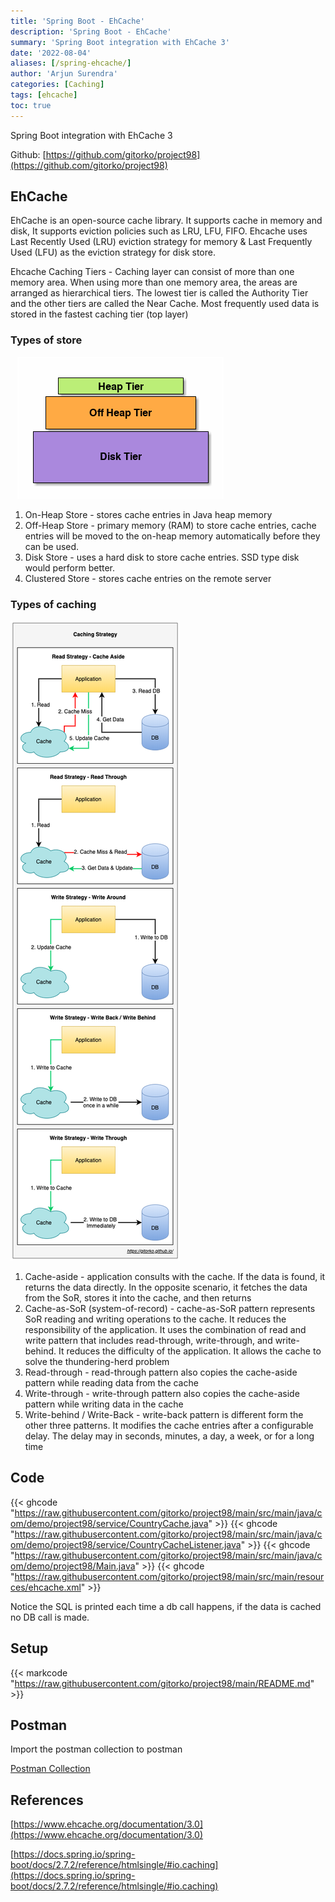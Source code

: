 ```yaml
---
title: 'Spring Boot - EhCache'
description: 'Spring Boot - EhCache'
summary: 'Spring Boot integration with EhCache 3'
date: '2022-08-04'
aliases: [/spring-ehcache/]
author: 'Arjun Surendra'
categories: [Caching]
tags: [ehcache]
toc: true
---
```


Spring Boot integration with EhCache 3

Github: [https://github.com/gitorko/project98](https://github.com/gitorko/project98)

## EhCache

EhCache is an open-source cache library. It supports cache in memory and disk, It supports eviction policies such as LRU, LFU, FIFO. Ehcache uses Last Recently Used (LRU) eviction strategy for memory & Last Frequently Used (LFU) as the eviction strategy for disk store.

Ehcache Caching Tiers - Caching layer can consist of more than one memory area. When using more than one memory area, the areas are arranged as hierarchical tiers. 
The lowest tier is called the Authority Tier and the other tiers are called the Near Cache. Most frequently used data is stored in the fastest caching tier (top layer)

### Types of store

![](img01.png)

1. On-Heap Store - stores cache entries in Java heap memory
2. Off-Heap Store -  primary memory (RAM) to store cache entries, cache entries will be moved to the on-heap memory automatically before they can be used.
3. Disk Store - uses a hard disk to store cache entries. SSD type disk would perform better.
4. Clustered Store - stores cache entries on the remote server

### Types of caching

![](cache-strategy.png)

1. Cache-aside - application consults with the cache. If the data is found, it returns the data directly. In the opposite scenario, it fetches the data from the SoR, stores it into the cache, and then returns
2. Cache-as-SoR (system-of-record) - cache-as-SoR pattern represents SoR reading and writing operations to the cache. It reduces the responsibility of the application. It uses the combination of read and write pattern that includes read-through, write-through, and write-behind. It reduces the difficulty of the application. It allows the cache to solve the thundering-herd problem
3. Read-through - read-through pattern also copies the cache-aside pattern while reading data from the cache
4. Write-through - write-through pattern also copies the cache-aside pattern while writing data in the cache
5. Write-behind / Write-Back - write-back pattern is different form the other three patterns. It modifies the cache entries after a configurable delay. The delay may in seconds, minutes, a day, a week, or for a long time

## Code

{{< ghcode "https://raw.githubusercontent.com/gitorko/project98/main/src/main/java/com/demo/project98/service/CountryCache.java" >}}
{{< ghcode "https://raw.githubusercontent.com/gitorko/project98/main/src/main/java/com/demo/project98/service/CountryCacheListener.java" >}}
{{< ghcode "https://raw.githubusercontent.com/gitorko/project98/main/src/main/java/com/demo/project98/Main.java" >}}
{{< ghcode "https://raw.githubusercontent.com/gitorko/project98/main/src/main/resources/ehcache.xml" >}}

Notice the SQL is printed each time a db call happens, if the data is cached no DB call is made.

## Setup

{{< markcode "https://raw.githubusercontent.com/gitorko/project98/main/README.md" >}}

## Postman

Import the postman collection to postman

[Postman Collection](https://raw.githubusercontent.com/gitorko/project98/main/postman/Project98.postman_collection.json)

## References

[https://www.ehcache.org/documentation/3.0](https://www.ehcache.org/documentation/3.0)

[https://docs.spring.io/spring-boot/docs/2.7.2/reference/htmlsingle/#io.caching](https://docs.spring.io/spring-boot/docs/2.7.2/reference/htmlsingle/#io.caching)
